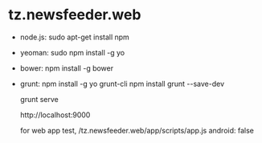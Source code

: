 tz.newsfeeder.web
===========

- node.js:
	sudo apt-get install npm
- yeoman:
	sudo npm install -g yo
- bower:
	npm install -g bower
- grunt:
	npm install -g yo grunt-cli
	npm install grunt --save-dev

	grunt serve
	
	http://localhost:9000

	for web app test,
		/tz.newsfeeder.web/app/scripts/app.js
			android: false
	
